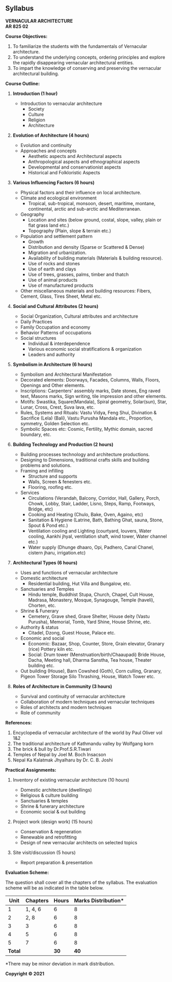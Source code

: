 ## Syllabus

**VERNACULAR ARCHITECTURE** <br>
**AR 825 02**

**Course Objectives:**

1. To familiarize the students with the fundamentals of Vernacular architecture.
2. To understand the underlying concepts, ordering principles and explore the rapidly disappearing vernacular architectural entities.
3. To impart the knowledge of conserving and preserving the vernacular architectural building.

**Course Outline:**

1. **Introduction (1 hour)**
    * Introduction to vernacular architecture
        * Society
        * Culture
        * Religion
        * Architecture

2. **Evolution of Architecture (4 hours)**
    * Evolution and continuity
    * Approaches and concepts
        * Aesthetic aspects and Architectural aspects
        * Anthropological aspects and ethnographical aspects
        * Developmental and conservationist aspects
        * Historical and Folkloristic Aspects

3. **Various Influencing Factors (6 hours)**
    * Physical factors and their influence on local architecture.
    * Climate and ecological environment
        * Tropical, sub-tropical, monsoon, desert, maritime, montane, continental, arctic and sub-arctic and Mediterranean.
    * Geography
        * Location and sites (below ground, costal, slope, valley, plain or flat grass land etc.)
        * Topography (Plain, slope & terrain etc.)
    * Population and settlement pattern
        * Growth
        * Distribution and density (Sparse or Scattered & Dense)
        * Migration and urbanization.
        * Availability of building materials (Materials & building resource).
        * Use of rocks and stones
        * Use of earth and clays
        * Use of trees, grasses, palms, timber and thatch
        * Use of animal products
        * Use of manufactured products
    * Other miscellaneous materials and building resources: Fibers, Cement, Glass, Tires Sheet, Metal etc.

4. **Social and Cultural Attributes (2 hours)**
    * Social Organization, Cultural attributes and architecture
    * Daily Practices
    * Family Occupation and economy
    * Behavior Patterns of occupations
    * Social structures
        * Individual & interdependence
        * Various economic social stratifications & organization
        * Leaders and authority

5. **Symbolism in Architecture (6 hours)**
    * Symbolism and Architectural Manifestation
    * Decorated elements: Doorways, Facades, Columns, Walls, Floors, Openings and Other elements.
    * Inscriptions: Carpenters' assembly marks, Date stones, Eng raved text, Masons marks, Sign writing, tile impression and other elements.
    * Motifs: Swastika, Square(Mandala), Spiral geometry, Solar(sun), Star, Lunar, Cross, Crest, Suva lava, etc.
    * Rules, Systems and Rituals: Vastu Vidya, Feng Shui, Divination & Sacrifice (Lela) (Bali), Vastu Purusha Mandala etc., Proportion, symmetry, Golden Selection etc.
    * Symbolic Spaces etc: Cosmic, Fertility, Mythic domain, sacred boundary, etc.

6. **Building Technology and Production (2 hours)**
    * Building processes technology and architecture productions.
    * Designing to Dimensions, traditional crafts skills and building problems and solutions.
    * Framing and infilling
        * Structure and supports
        * Walls, Screen & fenesters etc.
        * Flooring, roofing etc.
    * Services
        * Circulations (Verandah, Balcony, Corridor, Hall, Gallery, Porch, Chowk, Lobby, Stair, Ladder, Lisno, Steps, Ramp, Footways, Bridge, etc)
        * Cooking and Heating (Chulo, Bake, Oven, Againo, etc)
        * Sanitation & Hygiene (Latrine, Bath, Bathing Ghat, sauna, Stone, Spout & Pond etc.)
        * Ventilation cooling and Lighting (courtyard, louvers, Water cooling, Aankhi jhyal, ventilation shaft, wind tower, Water channel etc.)
        * Water supply (Dhunge dhaaro, Opi, Padhero, Canal Chanel, cistern jharu, irrigation.etc)

7. **Architectural Types (6 hours)**
    * Uses and functions of vernacular architecture
    * Domestic architecture
        * Residential building, Hut Villa and Bungalow, etc.
    * Sanctuaries and Temples
        * Hindu temple, Buddhist Stupa, Church, Chapel, Cult House, Madrasa, Monastery, Mosque, Synagouge, Temple (haveli), Chorten, etc.
    * Shrine & Funerary
        * Cemetery, Grave shed, Grave Shelter, House deity (Vastu Purusha), Memorial, Tomb, Yard Shine, House Shrine, etc.
    * Authority & status
        * Citadel, Dzong, Guest House, Palace etc.
    * Economic and social
        * Economic: Bazaar, Shop, Counter, Store, Grain elevator, Granary (rice) Pottery kiln etc. 
        * Social: Drum tower (Menstruation/birth/Chaaupadi) Bride House, Dacha, Meeting hall, Dharma Sanstha, Tea house, Theater building etc.
    * Out building (House), Barn Cowshed (Goth), Corn culling, Granary, Pigeon Tower Storage Silo Thrashing, House, Watch Tower etc.

8. **Roles of Architecture in Community (3 hours)**
    * Survival and continuity of vernacular architecture
    * Collaboration of modern techniques and vernacular techniques
    * Roles of architects and modern techniques
    * Role of community

**References:**

1. Encyclopedia of vernacular architecture of the world by Paul Oliver vol 1&2
2. The traditional architecture of Kathmandu valley by Wolfgang korn
3. The brick & bull by Dr.Prof.S.R.Tiwari
4. Temples of Nepal by Joel M. Boch Insacson
5. Nepal Ka Kalatmak Jhyalharu by Dr. C. B. Joshi 

**Practical Assignments:**

1. Inventory of existing vernacular architecture (10 hours)
    * Domestic architecture (dwellings)
    * Religious & culture building
    * Sanctuaries & temples
    * Shrine & funerary architecture
    * Economic social & out building

2. Project work (design work) (15 hours)
    * Conservation & regeneration
    * Renewable and retrofitting
    * Design of new vernacular architects on selected topics

3. Site visit/discussion (5 hours)
    * Report preparation & presentation 

**Evaluation Scheme:** 

The question shall cover all the chapters of the syllabus. The evaluation scheme will be as indicated in the table below.

| Unit | Chapters | Hours | Marks Distribution* |
|---|---|---|---|
| 1 | 1, 4, 6 | 6 | 8 |
| 2 | 2, 8 | 6 | 8 |
| 3 | 3 | 6 | 8 |
| 4 | 5 | 6 | 8 |
| 5 | 7 | 6 | 8 |
| **Total** |  | **30** | **40** |

*There may be minor deviation in mark distribution. 

**Copyright © 2021** 

